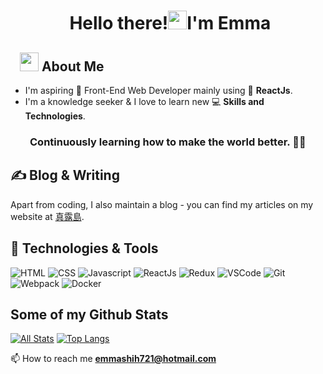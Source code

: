 <!-- [![Header](https://raw.githubusercontent.com/MartinHeinz/MartinHeinz/master/readme_header.png "Header")](https://martinheinz.dev/)-->

# <p align="center">️ **Hello there!<img src="https://raw.githubusercontent.com/KarthikNayak024/KarthikNayak024/master/assets/wave.gif" alt="waving hand" width="30px">I'm Emma** </p>

## &nbsp; &nbsp;<img src="https://media.giphy.com/media/WUlplcMpOCEmTGBtBW/giphy.gif" width="30"> **About Me**

- I'm aspiring 🔭️ Front-End Web Developer mainly using 🌱 **ReactJs**.
- I'm a knowledge seeker & I love to learn new 💻 **Skills and Technologies**.

### &nbsp; &nbsp; &nbsp; &nbsp; **Continuously learning how to make the world better.** 👨‍🎓️️


## &#x270d; Blog & Writing

Apart from coding, I also maintain a blog - you can find my articles on my website at [真露島](https://elftvxq.github.io/).

## 🔧 Technologies & Tools
![HTML](https://img.shields.io/badge/html%20-%23E34F26.svg?&style=for-the-badge&logo=html5&logoColor=white)
![CSS](https://img.shields.io/badge/css%20-%231572B6.svg?&style=for-the-badge&logo=css3&logoColor=white)
![Javascript](https://img.shields.io/badge/-Javascript-ffb400?style=for-the-badge&logo=javascript&logoColor=ffff3f)
![ReactJs](https://img.shields.io/badge/-React-blue?style=for-the-badge&logo=react)
![Redux](https://img.shields.io/badge/-Redux-blue?style=for-the-badge&logo=redux)
![VSCode](https://img.shields.io/badge/-vscode-00a8e8?style=for-the-badge&logo=visual-studio-code)
![Git](https://img.shields.io/badge/git%20-%23F05033.svg?&style=for-the-badge&logo=git&logoColor=white)
![Webpack](https://img.shields.io/badge/-Webpack-critical?style=for-the-badge&logo=webpack)
![Docker](https://img.shields.io/badge/-Docker-9cf?style=for-the-badge&logo=docker)


## Some of my Github Stats
[![All Stats](https://github-readme-stats-axpwmfcg3.vercel.app/api?username=elftvxq&show_icons=true&include_all_commits=true&count_private=true&hide=contribs)](https://github.com/elftvxq/github-readme-stats)
[![Top Langs](https://github-readme-stats-axpwmfcg3.vercel.app/api/top-langs/?username=elftvxq&layout=compact)](https://github.com/pedes/github-readme-stats)
<!-- links to social media icons -->

📫 How to reach me **emmashih721@hotmail.com**

<!-- Resources -->
<!-- Icons: https://simpleicons.org/ -->
<!-- GitHub Stats: https://github.com/anuraghazra/github-readme-stats -->
<!-- Emojis: https://emojipedia.org/emoji/ -->
<!-- HTML Emojis: https://www.fileformat.info/index.htm -->
<!-- Shields: https://shields.io/ -->
<!-- Awesome GitHub Profile README: https://github.com/abhisheknaiidu/awesome-github-profile-readme -->
<!--
**elftvxq/elftvxq** is a ✨ _special_ ✨ repository because its `README.md` (this file) appears on your GitHub profile.

Here are some ideas to get you started:

- 🔭 I’m currently working on ...
- 🌱 I’m currently learning ...
- 👯 I’m looking to collaborate on ...
- 🤔 I’m looking for help with ...
- 💬 Ask me about ...
- 📫 How to reach me: ...
- 😄 Pronouns: ...
- ⚡ Fun fact: ...
-->
